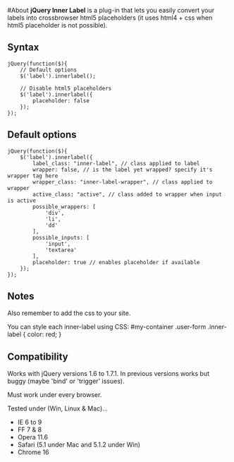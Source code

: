 #About
**jQuery Inner Label** is a plug-in that lets you easily convert your labels into crossbrowser html5 placeholders (it uses html4 + css when html5 placeholder is not possible).

## Syntax
```
jQuery(function($){
	// Default options
	$('label').innerlabel();
	
	// Disable html5 placeholders
	$('label').innerlabel({
		placeholder: false
	});
});
```
## Default options
```
jQuery(function($){
	$('label').innerlabel({
		label_class: "inner-label", // class applied to label
		wrapper: false, // is the label yet wrapped? specify it's wrapper tag here
		wrapper_class: "inner-label-wrapper", // class applied to wrapper
		active_class: "active", // class added to wrapper when input is active
		possible_wrappers: [
			'div',
			'li',
			'dd'
		],
		possible_inputs: [
			'input',
			'textarea'
		],
		placeholder: true // enables placeholder if available
	});
});
```

## Notes
Also remember to add the css to your site.

You can style each inner-label using CSS:
	#my-container .user-form .inner-label {
		color: red;
	}

## Compatibility

Works with jQuery versions 1.6 to 1.7.1. In previous versions works but buggy (maybe 'bind' or 'trigger' issues).

Must work under every browser. 

Tested under (Win, Linux & Mac)... 
* IE 6 to 9 
* FF 7 & 8 
* Opera 11.6
* Safari (5.1 under Mac and 5.1.2 under Win)
* Chrome 16